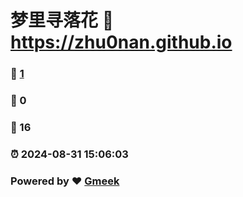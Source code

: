 # 梦里寻落花 :link: https://zhu0nan.github.io 
### :page_facing_up: [1](https://zhu0nan.github.io/tag.html) 
### :speech_balloon: 0 
### :hibiscus: 16 
### :alarm_clock: 2024-08-31 15:06:03 
### Powered by :heart: [Gmeek](https://github.com/Meekdai/Gmeek)
